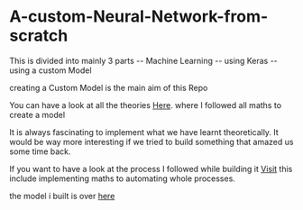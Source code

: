 ﻿# A-custom-Neural-Network-from-scratch

This is divided into mainly 3 parts
-- Machine Learning
-- using Keras
-- using a custom Model

creating a Custom Model is the main aim of this Repo

You can have a look at all the theories [Here](https://github.com/KoteshwarChinnolla/A-custom-Neural-Network-from-scratch-/blob/main/theory_Neural_network.ipynb). where I followed all maths to create a model

It is always fascinating to implement what we have learnt theoretically. It would be way more interesting if we tried to build something that amazed us some time back. 

If you want to have a look at the process I followed while building it [Visit](https://github.com/KoteshwarChinnolla/A-custom-Neural-Network-from-scratch-/blob/main/deep_leaqrning%20copy.ipynb) this include implementing maths to automating whole processes.

the model i built is over [here](https://github.com/KoteshwarChinnolla/A-custom-Neural-Network-from-scratch-/tree/main/customNNs)
